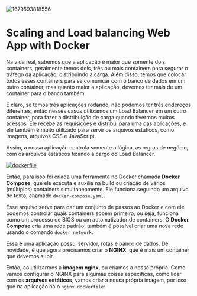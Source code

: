 ![1679593818556](https://user-images.githubusercontent.com/61624336/230903035-222d7763-61d5-4d90-bf41-5a741d016d21.jpg)

# Scaling and Load balancing Web App with Docker
Na vida real, sabemos que a aplicação é maior que somente dois containers, geralmente temos dois, três ou mais containers para segurar o tráfego da aplicação, distribuindo a carga. Além disso, temos que colocar todos esses containers para se comunicar com o banco de dados em um outro container, mas quanto maior a aplicação, devemos ter mais de um container para o banco também.

E claro, se temos três aplicações rodando, não podemos ter três endereços diferentes, então nesses casos utilizamos um Load Balancer em um outro container, para fazer a distribuição de carga quando tivermos muitos acessos. Ele recebe as requisições e distribui para uma das aplicações, e ele também é muito utilizado para servir os arquivos estáticos, como imagens, arquivos CSS e JavaScript.

Assim, a nossa aplicação controla somente a lógica, as regras de negócio, com os arquivos estáticos ficando a cargo do Load Balancer.

[![dockerfile](https://img.shields.io/badge/-docker--compose.yaml-pink?style=social&logo=docker&logoColor=magenta)](#)

Então, para isso foi criada uma ferramenta no Docker chamada **Docker Compose**, que ele executa e auxilia na build ou criação de vários (múltiplos) containers simultaneamente. Ele funciona seguindo um arquivo de texto, chamado `docker-compose.yaml`.

Esse arquivo serve para dar um conjunto de passos ao Docker e com ele podemos controlar quais containers sobem primeiro, ou seja, funciona como um processo de BIOS ou um automatizador de containers. O **Docker Compose** cria uma rede padrão, também é possível criar uma nova rede usando o comando `docker network`.

Essa é uma aplicação possui servidor, rotas e banco de dados. De novidade, é que agora precisamos criar o **NGINX**, que é mais um container que devemos subir.

Então, ao utilizarmos a **imagem nginx**, ou criamos a nossa própria. Como vamos configurar o NGINX para algumas coisas específicas, como lidar com os **arquivos estáticos**, vamos criar a nossa própria imagem, por isso que na aplicação há o `nginx.dockerfile`:
